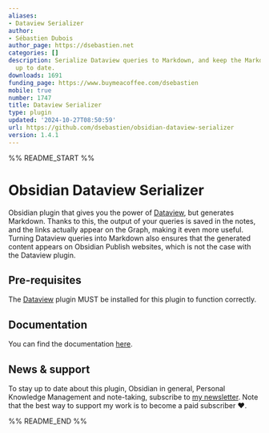 ```yaml
---
aliases:
- Dataview Serializer
author:
- Sébastien Dubois
author_page: https://dsebastien.net
categories: []
description: Serialize Dataview queries to Markdown, and keep the Markdown representation
  up to date.
downloads: 1691
funding_page: https://www.buymeacoffee.com/dsebastien
mobile: true
number: 1747
title: Dataview Serializer
type: plugin
updated: '2024-10-27T08:50:59'
url: https://github.com/dsebastien/obsidian-dataview-serializer
version: 1.4.1
---
```


%% README_START %%

# Obsidian Dataview Serializer

Obsidian plugin that gives you the power of [Dataview](https://github.com/blacksmithgu/obsidian-dataview), but generates Markdown. Thanks to this, the output of your queries is saved in the notes, and the links actually appear on the Graph, making it even more useful.
Turning Dataview queries into Markdown also ensures that the generated content appears on Obsidian Publish websites, which is not the case with the Dataview plugin.

## Pre-requisites

The [Dataview](https://github.com/blacksmithgu/obsidian-dataview) plugin MUST be installed for this plugin to function correctly.

## Documentation

You can find the documentation [here](https://developassion.gitbook.io/obsidian-dataview-serializer).

## News & support

To stay up to date about this plugin, Obsidian in general, Personal Knowledge Management and note-taking, subscribe to [my newsletter](https://dsebastien.net). Note that the best way to support my work is to become a paid subscriber ❤️.


%% README_END %%
